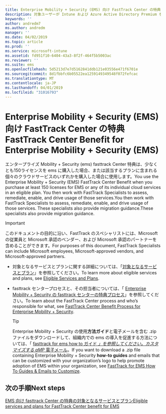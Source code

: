 ```yaml
---
title: Enterprise Mobility + Security (EMS) 向け FastTrack Center の特典
description: 対象ユーザーが Intune および Azure Active Directory Premium を計画および展開するためのプログラム
keywords: ''
author: andredm7
ms.author: andredm
manager: ''
ms.date: 04/02/2019
ms.topic: article
ms.prod: ''
ms.service: microsoft-intune
ms.assetid: fd951f10-6404-43a3-8f2f-464f5b5003ac
ms.reviewer: ''
ms.suite: ems
ms.openlocfilehash: 5d5213d7e7d5162841ddb121e03556e471f6701e
ms.sourcegitcommit: 8d1fbbfc6b05522ea1259149349548f072fefcac
ms.translationtype: MT
ms.contentlocale: ja-JP
ms.lasthandoff: 04/01/2019
ms.locfileid: "31016793"
---
```

# <a name="fasttrack-center-benefit-for-enterprise-mobility--security-ems"></a><span data-ttu-id="17c16-103">Enterprise Mobility + Security (EMS) 向け FastTrack Center の特典</span><span class="sxs-lookup"><span data-stu-id="17c16-103">FastTrack Center Benefit for Enterprise Mobility + Security (EMS)</span></span>

<span data-ttu-id="17c16-104">エンタープライズ Mobility + Security (ems) fasttrack Center 特典は、少なくとも150ライセンスを ems に購入した場合、または該当するプランに含まれる個々のクラウドサービスのいずれかを購入した場合に使用します。</span><span class="sxs-lookup"><span data-stu-id="17c16-104">You use the Enterprise Mobility + Security (EMS) FastTrack Center Benefit when you purchase at least 150 licenses for EMS or any of its individual cloud services in an eligible plan.</span></span> <span data-ttu-id="17c16-105">You then work with FastTrack Specialists to assess, remediate, enable, and drive usage of those services.</span><span class="sxs-lookup"><span data-stu-id="17c16-105">You then work with FastTrack Specialists to assess, remediate, enable, and drive usage of those services.</span></span> <span data-ttu-id="17c16-106">These specialists also provide migration guidance.</span><span class="sxs-lookup"><span data-stu-id="17c16-106">These specialists also provide migration guidance.</span></span>

> [!IMPORTANT]
> <span data-ttu-id="17c16-107">このドキュメントの目的に沿い、FastTrack のスペシャリストには、Microsoft の従業員と Microsoft 承認のベンダー、および Microsoft 承認のパートナーを含めることができます。</span><span class="sxs-lookup"><span data-stu-id="17c16-107">For purposes of this document, FastTrack Specialists can include Microsoft employees, Microsoft-approved vendors, and Microsoft-approved partners.</span></span>

- <span data-ttu-id="17c16-108">対象となるサービスとプランに関する詳細については、「[対象となるサービスとプラン](M365-eligible-services-and-plans.md)」を参照してください。</span><span class="sxs-lookup"><span data-stu-id="17c16-108">To learn more about eligible services and plans, see [Eligible Services and Plans](M365-eligible-services-and-plans.md).</span></span>

- <span data-ttu-id="17c16-109">fasttrack センタープロセスと、その担当者については、「 [Enterprise Mobility + Security の fasttrack センターの特典プロセス](EMS-fasttrack-process.md)」を参照してください。</span><span class="sxs-lookup"><span data-stu-id="17c16-109">To learn about the FastTrack Center process and who’s responsible for what, see [FastTrack Center Benefit Process for Enterprise Mobility + Security](EMS-fasttrack-process.md).</span></span>

    > [!TIP]
    > <span data-ttu-id="17c16-110">Enterprise Mobility + Security の使用**方法ガイド**と電子メールを含む .zip ファイルをダウンロードして、組織内での ems の導入を促進する方法については、「 [fasttrack for ems how to ガイド _」を参照してください。カスタマイズする aMP_ 電子メール](https://gallery.technet.microsoft.com/FastTrack-for-EMS-How-To-f170da4c)。</span><span class="sxs-lookup"><span data-stu-id="17c16-110">If you want to download a .zip file containing Enterprise Mobility + Security **how-to guides** and emails that can be customized with your organization’s logo to help promote adoption of EMS within your organization, see [FastTrack for EMS How To Guides & Emails to Customize](https://gallery.technet.microsoft.com/FastTrack-for-EMS-How-To-f170da4c).</span></span>

## <a name="next-steps"></a><span data-ttu-id="17c16-111">次の手順</span><span class="sxs-lookup"><span data-stu-id="17c16-111">Next steps</span></span>

[<span data-ttu-id="17c16-112">EMS 向け fasttrack Center の特典の対象となるサービスとプラン</span><span class="sxs-lookup"><span data-stu-id="17c16-112">Eligible services and plans for FastTrack Center benefit for EMS</span></span>](M365-eligible-services-and-plans.md)


